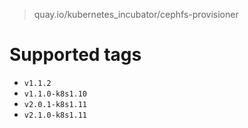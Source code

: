 > quay.io/kubernetes_incubator/cephfs-provisioner

# Supported tags
- `v1.1.2`
- `v1.1.0-k8s1.10`
- `v2.0.1-k8s1.11`
- `v2.1.0-k8s1.11`
